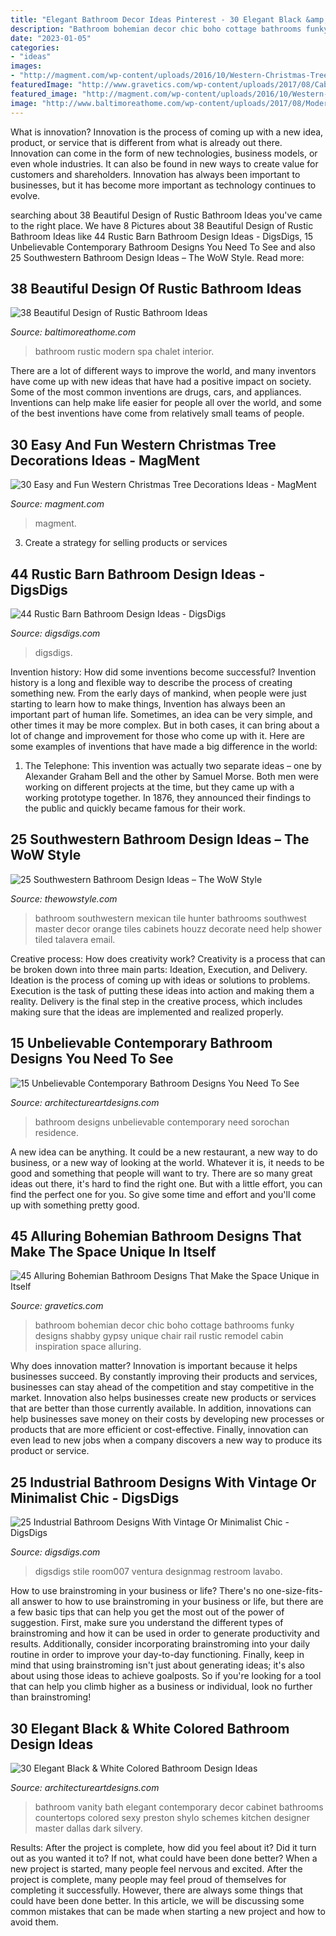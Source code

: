 ```yaml
---
title: "Elegant Bathroom Decor Ideas Pinterest - 30 Elegant Black &amp; White Colored Bathroom Design Ideas"
description: "Bathroom bohemian decor chic boho cottage bathrooms funky designs shabby gypsy unique chair rail rustic remodel cabin inspiration space alluring"
date: "2023-01-05"
categories:
- "ideas"
images:
- "http://magment.com/wp-content/uploads/2016/10/Western-Christmas-Tree-Beautiful.jpg"
featuredImage: "http://www.gravetics.com/wp-content/uploads/2017/08/Cabin-Bohemian-Bathroom-Decor.jpg"
featured_image: "http://magment.com/wp-content/uploads/2016/10/Western-Christmas-Tree-Beautiful.jpg"
image: "http://www.baltimoreathome.com/wp-content/uploads/2017/08/Modern-Rustic-Bathroom-Lines-Purified-Chalet-Interior-Style-Spa.jpg"
---
```



What is innovation?
Innovation is the process of coming up with a new idea, product, or service that is different from what is already out there. Innovation can come in the form of new technologies, business models, or even whole industries. It can also be found in new ways to create value for customers and shareholders. Innovation has always been important to businesses, but it has become more important as technology continues to evolve.

	

		
searching about 38 Beautiful Design of Rustic Bathroom Ideas you've came to the right place. We have 8 Pictures about 38 Beautiful Design of Rustic Bathroom Ideas like 44 Rustic Barn Bathroom Design Ideas - DigsDigs, 15 Unbelievable Contemporary Bathroom Designs You Need To See and also 25 Southwestern Bathroom Design Ideas – The WoW Style. Read more:
		
    
## 38 Beautiful Design Of Rustic Bathroom Ideas

<img loading=lazy src="http://www.baltimoreathome.com/wp-content/uploads/2017/08/Modern-Rustic-Bathroom-Lines-Purified-Chalet-Interior-Style-Spa.jpg" onerror="this.onerror=null;this.src='https://tse3.mm.bing.net/th?id=OIP.Nzh0iAhyCDm9TmcGPP9lAQHaLN&amp;pid=15.1';" alt="38 Beautiful Design of Rustic Bathroom Ideas">

_Source: baltimoreathome.com_

>bathroom rustic modern spa chalet interior. 

	

There are a lot of different ways to improve the world, and many inventors have come up with new ideas that have had a positive impact on society. Some of the most common inventions are drugs, cars, and appliances. Inventions can help make life easier for people all over the world, and some of the best inventions have come from relatively small teams of people.

    
## 30 Easy And Fun Western Christmas Tree Decorations Ideas - MagMent

<img loading=lazy src="http://magment.com/wp-content/uploads/2016/10/Western-Christmas-Tree-Beautiful.jpg" onerror="this.onerror=null;this.src='https://tse2.mm.bing.net/th?id=OIP.m_VQj9EdKEqlDMv_2SwDTAHaLG&amp;pid=15.1';" alt="30 Easy and Fun Western Christmas Tree Decorations Ideas - MagMent">

_Source: magment.com_

>magment. 

	

3. Create a strategy for selling products or services 

    
## 44 Rustic Barn Bathroom Design Ideas - DigsDigs

<img loading=lazy src="https://www.digsdigs.com/photos/rustic-barn-bathrooms-28-554x831.jpg" onerror="this.onerror=null;this.src='https://tse3.mm.bing.net/th?id=OIP.x2zgzCqYukvaxELfWc5h-gHaLH&amp;pid=15.1';" alt="44 Rustic Barn Bathroom Design Ideas - DigsDigs">

_Source: digsdigs.com_

>digsdigs. 

	

Invention history: How did some inventions become successful?
Invention history is a long and flexible way to describe the process of creating something new. From the early days of mankind, when people were just starting to learn how to make things, Invention has always been an important part of human life. Sometimes, an idea can be very simple, and other times it may be more complex. But in both cases, it can bring about a lot of change and improvement for those who come up with it. Here are some examples of inventions that have made a big difference in the world:
1. The Telephone: This invention was actually two separate ideas – one by Alexander Graham Bell and the other by Samuel Morse. Both men were working on different projects at the time, but they came up with a working prototype together. In 1876, they announced their findings to the public and quickly became famous for their work.


    
## 25 Southwestern Bathroom Design Ideas – The WoW Style

<img loading=lazy src="http://thewowstyle.com/wp-content/uploads/2016/07/Southwestern-Bathroom-with-Green-Bathroom-Cabinets.jpg" onerror="this.onerror=null;this.src='https://tse3.mm.bing.net/th?id=OIP.7fKaqk2EQ1-nuzQtX0TE5gHaLH&amp;pid=15.1';" alt="25 Southwestern Bathroom Design Ideas – The WoW Style">

_Source: thewowstyle.com_

>bathroom southwestern mexican tile hunter bathrooms southwest master decor orange tiles cabinets houzz decorate need help shower tiled talavera email. 

	

Creative process: How does creativity work?
Creativity is a process that can be broken down into three main parts: Ideation, Execution, and Delivery. Ideation is the process of coming up with ideas or solutions to problems. Execution is the task of putting these ideas into action and making them a reality. Delivery is the final step in the creative process, which includes making sure that the ideas are implemented and realized properly.

    
## 15 Unbelievable Contemporary Bathroom Designs You Need To See

<img loading=lazy src="https://www.architectureartdesigns.com/wp-content/uploads/2014/10/15-Unbelievable-Contemporary-Bathroom-Designs-You-Need-To-See-5-630x947.jpg" onerror="this.onerror=null;this.src='https://tse3.mm.bing.net/th?id=OIP.6MNt7VYvKyRfcpeK0QLPWQHaLI&amp;pid=15.1';" alt="15 Unbelievable Contemporary Bathroom Designs You Need To See">

_Source: architectureartdesigns.com_

>bathroom designs unbelievable contemporary need sorochan residence. 

	

A new idea can be anything. It could be a new restaurant, a new way to do business, or a new way of looking at the world. Whatever it is, it needs to be good and something that people will want to try. There are so many great ideas out there, it's hard to find the right one. But with a little effort, you can find the perfect one for you. So give some time and effort and you'll come up with something pretty good.

    
## 45 Alluring Bohemian Bathroom Designs That Make The Space Unique In Itself

<img loading=lazy src="http://www.gravetics.com/wp-content/uploads/2017/08/Cabin-Bohemian-Bathroom-Decor.jpg" onerror="this.onerror=null;this.src='https://tse2.mm.bing.net/th?id=OIP.oQiME4kquP8bRuDWHcfEogHaKr&amp;pid=15.1';" alt="45 Alluring Bohemian Bathroom Designs That Make the Space Unique in Itself">

_Source: gravetics.com_

>bathroom bohemian decor chic boho cottage bathrooms funky designs shabby gypsy unique chair rail rustic remodel cabin inspiration space alluring. 

	

Why does innovation matter?
Innovation is important because it helps businesses succeed. By constantly improving their products and services, businesses can stay ahead of the competition and stay competitive in the market. Innovation also helps businesses create new products or services that are better than those currently available. In addition, innovations can help businesses save money on their costs by developing new processes or products that are more efficient or cost-effective. Finally, innovation can even lead to new jobs when a company discovers a new way to produce its product or service.

    
## 25 Industrial Bathroom Designs With Vintage Or Minimalist Chic - DigsDigs

<img loading=lazy src="https://www.digsdigs.com/photos/striking-industrial-bathroom-designs-5-554x858.jpg" onerror="this.onerror=null;this.src='https://tse3.mm.bing.net/th?id=OIP.io6AYT8ABccmrnFPMoxJYgHaLe&amp;pid=15.1';" alt="25 Industrial Bathroom Designs With Vintage Or Minimalist Chic - DigsDigs">

_Source: digsdigs.com_

>digsdigs stile room007 ventura designmag restroom lavabo. 

	

How to use brainstroming in your business or life?
There's no one-size-fits-all answer to how to use brainstroming in your business or life, but there are a few basic tips that can help you get the most out of the power of suggestion. First, make sure you understand the different types of brainstroming and how it can be used in order to generate productivity and results. Additionally, consider incorporating brainstroming into your daily routine in order to improve your day-to-day functioning. Finally, keep in mind that using brainstroming isn't just about generating ideas; it's also about using those ideas to achieve goalposts. So if you're looking for a tool that can help you climb higher as a business or individual, look no further than brainstroming!

    
## 30 Elegant Black &amp; White Colored Bathroom Design Ideas

<img loading=lazy src="https://www.architectureartdesigns.com/wp-content/uploads/2013/10/b1.jpg" onerror="this.onerror=null;this.src='https://tse3.mm.bing.net/th?id=OIP.Yx0JkoRtpGqgisqYTmX02QAAAA&amp;pid=15.1';" alt="30 Elegant Black &amp; White Colored Bathroom Design Ideas">

_Source: architectureartdesigns.com_

>bathroom vanity bath elegant contemporary decor cabinet bathrooms countertops colored sexy preston shylo schemes kitchen designer master dallas dark silvery. 

	

Results: After the project is complete, how did you feel about it? Did it turn out as you wanted it to? If not, what could have been done better?
When a new project is started, many people feel nervous and excited. After the project is complete, many people may feel proud of themselves for completing it successfully. However, there are always some things that could have been done better. In this article, we will be discussing some common mistakes that can be made when starting a new project and how to avoid them.

